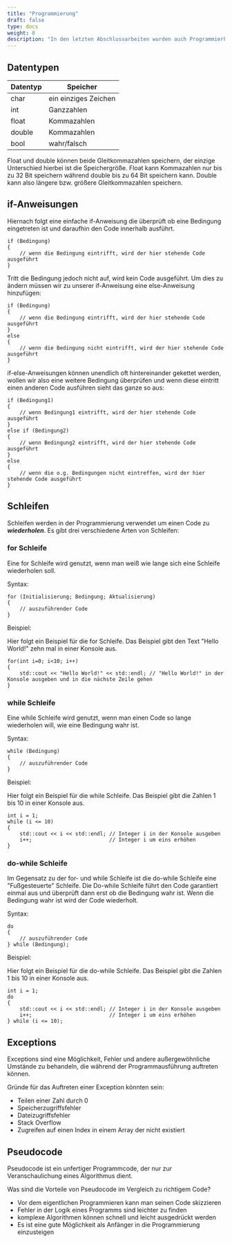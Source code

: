 ```yaml
---
title: "Programmierung"
draft: false
type: docs
weight: 8
description: "In den letzten Abschlussarbeiten wurden auch Programmierkenntnisse abgefragt, welche sich jedoch nur auf Grundlagen beliefen."
---
```


## Datentypen

| Datentyp | Speicher
| -------- | -------------
| char     | ein einziges Zeichen
| int      | Ganzzahlen
| float    | Kommazahlen
| double   | Kommazahlen
| bool     | wahr/falsch

Float und double können beide Gleitkommazahlen speichern, der einzige Unterschied hierbei ist die Speichergröße. Float kann Kommazahlen nur bis zu 32 Bit speichern während double bis zu 64 Bit speichern kann. Double kann also längere bzw. größere Gleitkommazahlen speichern.

## if-Anweisungen

Hiernach folgt eine einfache if-Anweisung die überprüft ob eine Bedingung eingetreten ist und daraufhin den Code innerhalb ausführt.

```
if (Bedingung)
{
    // wenn die Bedingung eintrifft, wird der hier stehende Code ausgeführt
}
```

Tritt die Bedingung jedoch nicht auf, wird kein Code ausgeführt. Um dies zu ändern müssen wir zu unserer if-Anweisung eine else-Anweisung hinzufügen:

```
if (Bedingung)
{
    // wenn die Bedingung eintrifft, wird der hier stehende Code ausgeführt
}
else
{
    // wenn die Bedingung nicht eintrifft, wird der hier stehende Code ausgeführt
}
```

if-else-Anweisungen können unendlich oft hintereinander gekettet werden, wollen wir also eine weitere Bedingung überprüfen und wenn diese eintritt einen anderen Code ausführen sieht das ganze so aus:

```
if (Bedingung1)
{
    // wenn Bedingung1 eintrifft, wird der hier stehende Code ausgeführt
}
else if (Bedingung2)
{
    // wenn Bedingung2 eintrifft, wird der hier stehende Code ausgeführt
}
else
{
    // wenn die o.g. Bedingungen nicht eintreffen, wird der hier stehende Code ausgeführt
}
```

## Schleifen

Schleifen werden in der Programmierung verwendet um einen Code zu ***wiederholen***. Es gibt drei verschiedene Arten von Schleifen:

### for Schleife

Eine for Schleife wird genutzt, wenn man weiß wie lange sich eine Schleife wiederholen soll.

Syntax:

```
for (Initialisierung; Bedingung; Aktualisierung) 
{
    // auszuführender Code
}
```

Beispiel:

Hier folgt ein Beispiel für die for Schleife. Das Beispiel gibt den Text "Hello World!" zehn mal in einer Konsole aus.
```
for(int i=0; i<10; i++)
{
    std::cout << "Hello World!" << std::endl; // "Hello World!" in der Konsole ausgeben und in die nächste Zeile gehen
}
```

### while Schleife

Eine while Schleife wird genutzt, wenn man einen Code so lange wiederholen will, wie eine Bedingung wahr ist.

Syntax:

```
while (Bedingung)
{
    // auszuführender Code
}
```

Beispiel:

Hier folgt ein Beispiel für die while Schleife. Das Beispiel gibt die Zahlen 1 bis 10 in einer Konsole aus.

```
int i = 1;
while (i <= 10) 
{
    std::cout << i << std::endl; // Integer i in der Konsole ausgeben
    i++;                         // Integer i um eins erhöhen
}
```

### do-while Schleife

Im Gegensatz zu der for- und while Schleife ist die do-while Schleife eine "Fußgesteuerte" Schleife. Die Do-while Schleife führt den Code garantiert einmal aus und überprüft dann erst ob die Bedingung wahr ist. Wenn die Bedingung wahr ist wird der Code wiederholt.

Syntax:

```
do
{
    // auszuführender Code
} while (Bedingung);
```

Beispiel:

Hier folgt ein Beispiel für die do-while Schleife. Das Beispiel gibt  die Zahlen 1 bis 10 in einer Konsole aus.

```
int i = 1;
do
{
    std::cout << i << std::endl; // Integer i in der Konsole ausgeben
    i++;                         // Integer i um eins erhöhen
} while (i <= 10);
```

## Exceptions

Exceptions sind eine Möglichkeit, Fehler und andere außergewöhnliche Umstände zu behandeln, die während der Programmausführung auftreten können.

Gründe für das Auftreten einer Exception könnten sein:
- Teilen einer Zahl durch 0
- Speicherzugriffsfehler
- Dateizugriffsfehler
- Stack Overflow
- Zugreifen auf einen Index in einem Array der nicht existiert

## Pseudocode

Pseudocode ist ein unfertiger Programmcode, der nur zur Veranschaulichung eines Algorithmus dient.

Was sind die Vorteile von Pseudocode im Vergleich zu richtigem Code?
- Vor dem eigentlichen Programmieren kann man seinen Code skizzieren
- Fehler in der Logik eines Programms sind leichter zu finden
- komplexe Algorithmen können schnell und leicht ausgedrückt werden
- Es ist eine gute Möglichkeit als Anfänger in die Programmierung einzusteigen
